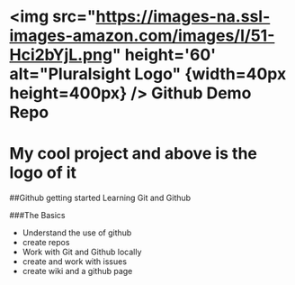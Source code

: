 # <img src="https://images-na.ssl-images-amazon.com/images/I/51-Hci2bYjL.png" height='60' alt="Pluralsight Logo" {width=40px height=400px} /> Github Demo Repo
# My cool project and above is the logo of it

##Github getting started
Learning Git and Github

###The Basics
- Understand the use of github
- create repos
- Work with Git and Github locally
- create and work with issues
- create wiki and a github page
